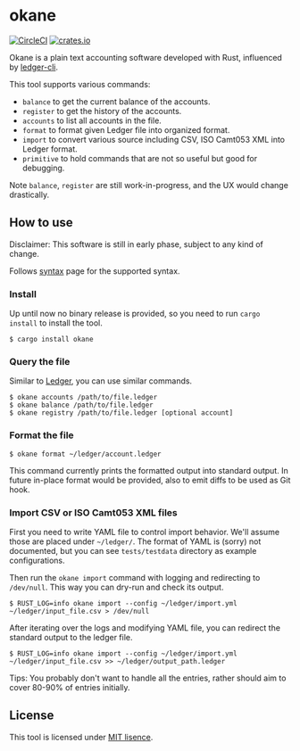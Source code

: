 # okane

[![CircleCI](https://circleci.com/gh/xkikeg/okane/tree/main.svg?style=svg)](https://circleci.com/gh/xkikeg/okane/tree/main)
[![crates.io](https://img.shields.io/crates/v/okane?style=flat-square)](https://crates.io/crates/okane)

Okane is a plain text accounting software developed with Rust, influenced by [ledger-cli][ledger official].

This tool supports various commands:
* `balance` to get the current balance of the accounts.
* `register` to get the history of the accounts.
* `accounts` to list all accounts in the file.
* `format` to format given Ledger file into organized format.
* `import` to convert various source including CSV, ISO Camt053 XML into Ledger format.
* `primitive` to hold commands that are not so useful but good for debugging.

Note `balance`, `register` are still work-in-progress, and the UX would change drastically.

## How to use

Disclaimer: This software is still in early phase, subject to any kind of change.

Follows [syntax](doc/syntax.md) page for the supported syntax.

### Install

Up until now no binary release is provided, so you need to run `cargo install` to install the tool.

```shell
$ cargo install okane
```

### Query the file

Similar to [Ledger][ledger document], you can use similar commands.

```shell
$ okane accounts /path/to/file.ledger
$ okane balance /path/to/file.ledger
$ okane registry /path/to/file.ledger [optional account]
```

### Format the file

```shell
$ okane format ~/ledger/account.ledger
```

This command currently prints the formatted output into standard output.
In future in-place format would be provided, also to emit diffs to be used as Git hook.

### Import CSV or ISO Camt053 XML files

First you need to write YAML file to control import behavior. We'll assume those are placed under `~/ledger/`.
The format of YAML is (sorry) not documented, but you can see `tests/testdata` directory as example configurations.

Then run the `okane import` command with logging and redirecting to `/dev/null`. This way you can dry-run and check its output.

```shell
$ RUST_LOG=info okane import --config ~/ledger/import.yml ~/ledger/input_file.csv > /dev/null
```

After iterating over the logs and modifying YAML file, you can redirect the standard output to the ledger file.

```shell
$ RUST_LOG=info okane import --config ~/ledger/import.yml ~/ledger/input_file.csv >> ~/ledger/output_path.ledger
```

Tips: You probably don't want to handle all the entries, rather should aim to cover 80-90% of entries initially.

## License

This tool is licensed under [MIT lisence](LICENSE).

[ledger official]: https://github.com/ledger/ledger/
[ledger document]: https://ledger-cli.org/doc/ledger3.html
